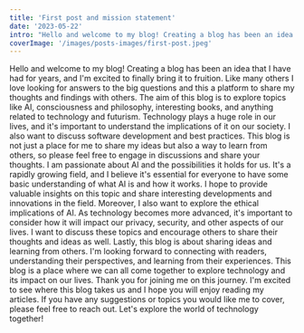 ```yaml
---
title: 'First post and mission statement'
date: '2023-05-22'
intro: "Hello and welcome to my blog! Creating a blog has been an idea that I have had for years, and I'm excited to finally bring it to fruition. Like many others I love looking for answers to the big questions and this a platform to share my thoughts and findings with others."
coverImage: '/images/posts-images/first-post.jpeg'
---
```


Hello and welcome to my blog! Creating a blog has been an idea that I have had for years, and I'm excited to finally bring it to fruition. Like many others I love looking for answers to the big questions and this a platform to share my thoughts and findings with others.
The aim of this blog is to explore topics like AI, consciousness and philosophy, interesting books, and anything related to technology and futurism. Technology plays a huge role in our lives, and it's important to understand the implications of it on our society. I also want to discuss software development and best practices. This blog is not just a place for me to share my ideas but also a way to learn from others, so please feel free to engage in discussions and share your thoughts.
I am passionate about AI and the possibilities it holds for us. It's a rapidly growing field, and I believe it's essential for everyone to have some basic understanding of what AI is and how it works. I hope to provide valuable insights on this topic and share interesting developments and innovations in the field.
Moreover, I also want to explore the ethical implications of AI. As technology becomes more advanced, it's important to consider how it will impact our privacy, security, and other aspects of our lives. I want to discuss these topics and encourage others to share their thoughts and ideas as well.
Lastly, this blog is about sharing ideas and learning from others. I'm looking forward to connecting with readers, understanding their perspectives, and learning from their experiences. This blog is a place where we can all come together to explore technology and its impact on our lives.
Thank you for joining me on this journey. I'm excited to see where this blog takes us and I hope you will enjoy reading my articles. If you have any suggestions or topics you would like me to cover, please feel free to reach out. Let's explore the world of technology together!
